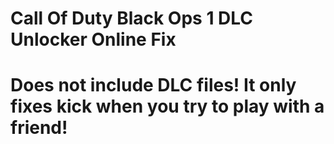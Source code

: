 # Call Of Duty Black Ops 1 DLC Unlocker Online Fix

# Does not include DLC files! It only fixes kick when you try to play with a friend!
